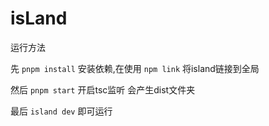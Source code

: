# isLand
运行方法

先 `pnpm install` 安装依赖,在使用 `npm link` 将island链接到全局

然后 `pnpm start` 开启tsc监听 会产生dist文件夹

最后 `island dev` 即可运行